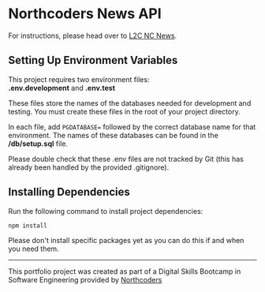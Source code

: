 # Northcoders News API

For instructions, please head over to [L2C NC News](https://l2c.northcoders.com/courses/be/nc-news).

## Setting Up Environment Variables
This project requires two environment files: <br>
**.env.development** and **.env.test** 

These files store the names of the databases needed for development and testing. You must create these files in the root of your project directory.

In each file, add `PGDATABASE=` followed by the correct database name for that environment.
The names of these databases can be found in the **/db/setup.sql** file.

Please double check that these .env files are not tracked by Git (this has already been handled by the provided .gitignore).

## Installing Dependencies
Run the following command to install project dependencies:

`npm install`

Please don't install specific packages yet as you can do this if and when you need them.

--- 

This portfolio project was created as part of a Digital Skills Bootcamp in Software Engineering provided by [Northcoders](https://northcoders.com/)
